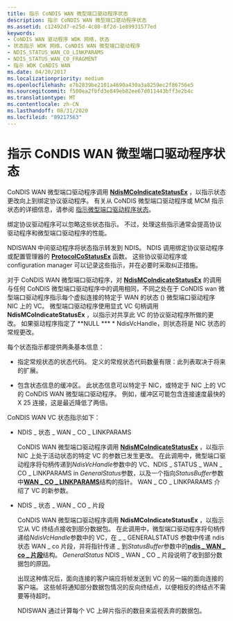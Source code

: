 ```yaml
---
title: 指示 CoNDIS WAN 微型端口驱动程序状态
description: 指示 CoNDIS WAN 微型端口驱动程序状态
ms.assetid: c12492d7-e25d-4c80-8f2d-1e89931577ed
keywords:
- CoNDIS WAN 驱动程序 WDK 网络，状态
- 状态指示 WDK 网络，CoNDIS WAN 微型端口驱动程序
- NDIS_STATUS_WAN_CO_LINKPARAMS
- NDIS_STATUS_WAN_CO_FRAGMENT
- 指示 WDK CoNDIS WAN
ms.date: 04/20/2017
ms.localizationpriority: medium
ms.openlocfilehash: e7b2839be2101a4690a430a3a8259ec2f86756e5
ms.sourcegitcommit: f500ea2fbfd3e849eb82ee67d011443bff3e2b4c
ms.translationtype: MT
ms.contentlocale: zh-CN
ms.lasthandoff: 08/31/2020
ms.locfileid: "89217563"
---
```

# <a name="indicating-condis-wan-miniport-driver-status"></a>指示 CoNDIS WAN 微型端口驱动程序状态





CoNDIS WAN 微型端口驱动程序调用 [**NdisMCoIndicateStatusEx**](/windows-hardware/drivers/ddi/ndis/nf-ndis-ndismcoindicatestatusex) ，以指示状态更改向上到绑定协议驱动程序。 有关从 CoNDIS 微型端口驱动程序或 MCM 指示状态的详细信息，请参阅 [指示微型端口驱动程序状态](indicating-miniport-driver-status.md)。

绑定协议驱动程序可以忽略这些状态指示。 不过，处理这些指示通常会提高协议驱动程序和微型端口驱动程序的性能。

NDISWAN 中间驱动程序将状态指示转发到 NDIS。 NDIS 调用绑定协议驱动程序或配置管理器的 [**ProtocolCoStatusEx**](/windows-hardware/drivers/ddi/ndis/nc-ndis-protocol_co_status_ex) 函数。 这些协议驱动程序或 configuration manager 可以记录这些指示，并在必要时采取纠正措施。

对于 CoNDIS WAN 微型端口驱动程序，对 [**NdisMCoIndicateStatusEx**](/windows-hardware/drivers/ddi/ndis/nf-ndis-ndismcoindicatestatusex) 的调用与任何 CoNDIS 微型端口驱动程序中的调用相同，不同之处在于 CoNDIS wan 微型端口驱动程序指示每个虚拟连接的特定于 WAN 的状态 () 微型端口驱动程序 NIC 上的 VC。 微型端口驱动程序使用显式 VC 句柄调用 **NdisMCoIndicateStatusEx** ，以指示对共享此 VC 的协议驱动程序所做的更改。 如果驱动程序指定了 **NULL *** * NdisVcHandle，则状态将是 NIC 状态的常规更改。

每个状态指示都提供两条基本信息：

-   指定常规状态的状态代码。 定义的常规状态代码数量有限：此列表取决于将来的扩展。

-   包含状态信息的缓冲区。 此状态信息可以特定于 NIC，或特定于 NIC 上的 VC 的 CoNDIS WAN 微型端口驱动程序。 例如，缓冲区可能包含连接速度最快的 X 25 连接，这是最近降低了两倍。

CoNDIS WAN VC 状态指示如下：

-   NDIS \_ 状态 \_ WAN \_ CO \_ LINKPARAMS

    CoNDIS WAN 微型端口驱动程序调用 [**NdisMCoIndicateStatusEx**](/windows-hardware/drivers/ddi/ndis/nf-ndis-ndismcoindicatestatusex) ，以指示 NIC 上处于活动状态的特定 VC 的参数已发生更改。 在此调用中，微型端口驱动程序将句柄传递到*NdisVcHandle*参数中的 VC、NDIS \_ STATUS \_ WAN \_ CO \_ LINKPARAMS in *GeneralStatus*参数，以及一个指向*StatusBuffer*参数中[**WAN \_ CO \_ LINKPARAMS**](/previous-versions/windows/hardware/network/ff565819(v=vs.85))结构的指针。 WAN \_ CO \_ LINKPARAMS 介绍了 VC 的新参数。

-   NDIS \_ 状态 \_ WAN \_ CO \_ 片段

    CoNDIS WAN 微型端口驱动程序调用 **NdisMCoIndicateStatusEx** ，以指示它从 VC 终结点接收到部分数据包。 在此调用中，微型端口驱动程序将句柄传递给*NdisVcHandle*参数中的 VC，在 \_ \_ GENERALSTATUS 参数中传递 ndis 状态 WAN \_ co 片段，并将指针传递 \_ 到*StatusBuffer*参数中的[**ndis \_ WAN \_ co \_ 片段**](/previous-versions/windows/hardware/network/ff559030(v=vs.85))结构。 *GeneralStatus* NDIS \_ WAN \_ CO \_ 片段说明了收到部分数据包的原因。

    出现这种情况后，面向连接的客户端应将帧发送到 VC 的另一端的面向连接的客户端。 这些帧将通知部分数据包情况的反向终结点，以便相反的终结点不需要等待超时。

    NDISWAN 通过计算每个 VC 上碎片指示的数目来监视丢弃的数据包。

 

